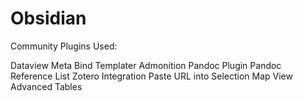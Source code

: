 # Obsidian

Community Plugins Used:

Dataview
Meta Bind
Templater
Admonition
Pandoc Plugin
Pandoc Reference List
Zotero Integration
Paste URL into Selection
Map View
Advanced Tables
